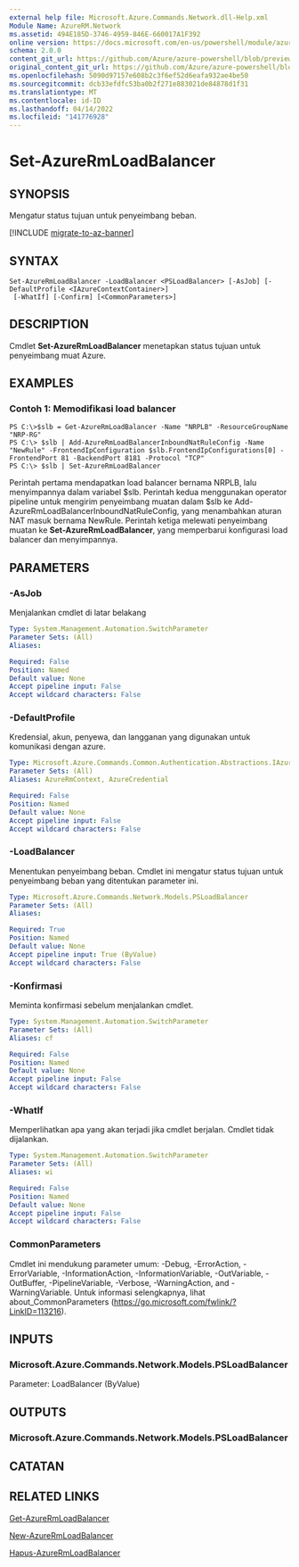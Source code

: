 ```yaml
---
external help file: Microsoft.Azure.Commands.Network.dll-Help.xml
Module Name: AzureRM.Network
ms.assetid: 494E185D-3746-4959-846E-660017A1F392
online version: https://docs.microsoft.com/en-us/powershell/module/azurerm.network/set-azurermloadbalancer
schema: 2.0.0
content_git_url: https://github.com/Azure/azure-powershell/blob/preview/src/ResourceManager/Network/Commands.Network/help/Set-AzureRmLoadBalancer.md
original_content_git_url: https://github.com/Azure/azure-powershell/blob/preview/src/ResourceManager/Network/Commands.Network/help/Set-AzureRmLoadBalancer.md
ms.openlocfilehash: 5090d97157e608b2c3f6ef52d6eafa932ae4be50
ms.sourcegitcommit: dcb33efdfc53ba0b2f271e883021de84878d1f31
ms.translationtype: MT
ms.contentlocale: id-ID
ms.lasthandoff: 04/14/2022
ms.locfileid: "141776928"
---
```

# Set-AzureRmLoadBalancer

## SYNOPSIS
Mengatur status tujuan untuk penyeimbang beban.

[!INCLUDE [migrate-to-az-banner](../../includes/migrate-to-az-banner.md)]

## SYNTAX

```
Set-AzureRmLoadBalancer -LoadBalancer <PSLoadBalancer> [-AsJob] [-DefaultProfile <IAzureContextContainer>]
 [-WhatIf] [-Confirm] [<CommonParameters>]
```

## DESCRIPTION
Cmdlet **Set-AzureRmLoadBalancer** menetapkan status tujuan untuk penyeimbang muat Azure.

## EXAMPLES

### Contoh 1: Memodifikasi load balancer
```
PS C:\>$slb = Get-AzureRmLoadBalancer -Name "NRPLB" -ResourceGroupName "NRP-RG"
PS C:\> $slb | Add-AzureRmLoadBalancerInboundNatRuleConfig -Name "NewRule" -FrontendIpConfiguration $slb.FrontendIpConfigurations[0] -FrontendPort 81 -BackendPort 8181 -Protocol "TCP"
PS C:\> $slb | Set-AzureRmLoadBalancer
```

Perintah pertama mendapatkan load balancer bernama NRPLB, lalu menyimpannya dalam variabel $slb.
Perintah kedua menggunakan operator pipeline untuk mengirim penyeimbang muatan dalam $slb ke Add-AzureRmLoadBalancerInboundNatRuleConfig, yang menambahkan aturan NAT masuk bernama NewRule.
Perintah ketiga melewati penyeimbang muatan ke **Set-AzureRmLoadBalancer**, yang memperbarui konfigurasi load balancer dan menyimpannya.

## PARAMETERS

### -AsJob
Menjalankan cmdlet di latar belakang

```yaml
Type: System.Management.Automation.SwitchParameter
Parameter Sets: (All)
Aliases:

Required: False
Position: Named
Default value: None
Accept pipeline input: False
Accept wildcard characters: False
```

### -DefaultProfile
Kredensial, akun, penyewa, dan langganan yang digunakan untuk komunikasi dengan azure.

```yaml
Type: Microsoft.Azure.Commands.Common.Authentication.Abstractions.IAzureContextContainer
Parameter Sets: (All)
Aliases: AzureRmContext, AzureCredential

Required: False
Position: Named
Default value: None
Accept pipeline input: False
Accept wildcard characters: False
```

### -LoadBalancer
Menentukan penyeimbang beban.
Cmdlet ini mengatur status tujuan untuk penyeimbang beban yang ditentukan parameter ini.

```yaml
Type: Microsoft.Azure.Commands.Network.Models.PSLoadBalancer
Parameter Sets: (All)
Aliases:

Required: True
Position: Named
Default value: None
Accept pipeline input: True (ByValue)
Accept wildcard characters: False
```

### -Konfirmasi
Meminta konfirmasi sebelum menjalankan cmdlet.

```yaml
Type: System.Management.Automation.SwitchParameter
Parameter Sets: (All)
Aliases: cf

Required: False
Position: Named
Default value: None
Accept pipeline input: False
Accept wildcard characters: False
```

### -WhatIf
Memperlihatkan apa yang akan terjadi jika cmdlet berjalan. Cmdlet tidak dijalankan.

```yaml
Type: System.Management.Automation.SwitchParameter
Parameter Sets: (All)
Aliases: wi

Required: False
Position: Named
Default value: None
Accept pipeline input: False
Accept wildcard characters: False
```

### CommonParameters
Cmdlet ini mendukung parameter umum: -Debug, -ErrorAction, -ErrorVariable, -InformationAction, -InformationVariable, -OutVariable, -OutBuffer, -PipelineVariable, -Verbose, -WarningAction, and -WarningVariable. Untuk informasi selengkapnya, lihat about_CommonParameters (https://go.microsoft.com/fwlink/?LinkID=113216).

## INPUTS

### Microsoft.Azure.Commands.Network.Models.PSLoadBalancer
Parameter: LoadBalancer (ByValue)

## OUTPUTS

### Microsoft.Azure.Commands.Network.Models.PSLoadBalancer

## CATATAN

## RELATED LINKS

[Get-AzureRmLoadBalancer](./Get-AzureRmLoadBalancer.md)

[New-AzureRmLoadBalancer](./New-AzureRmLoadBalancer.md)

[Hapus-AzureRmLoadBalancer](./Remove-AzureRmLoadBalancer.md)


